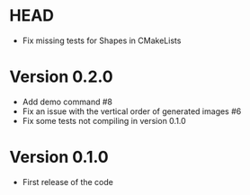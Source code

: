 # HEAD

- Fix missing tests for Shapes in CMakeLists

# Version 0.2.0

- Add demo command #8
- Fix an issue with the vertical order of generated images #6
- Fix some tests not compiling in version 0.1.0

# Version 0.1.0

- First release of the code

